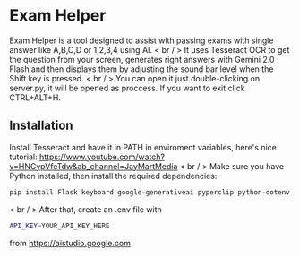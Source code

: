# Exam Helper

Exam Helper is a tool designed to assist with passing exams with single answer like A,B,C,D or 1,2,3,4 using AI. 
< br / >
It uses Tesseract OCR to get the question from your screen, generates right answers with Gemini 2.0 Flash and then displays them by adjusting the sound bar level when the Shift key is pressed.
< br / >
You can open it just double-clicking on server.py, it will be opened as proccess. If you want to exit click CTRL+ALT+H.

## Installation

Install Tesseract and have it in PATH in enviroment variables, here's nice tutorial: https://www.youtube.com/watch?v=HNCypVfeTdw&ab_channel=JayMartMedia
< br / >
Make sure you have Python installed, then install the required dependencies:

```bash
pip install Flask keyboard google-generativeai pyperclip python-dotenv pytesseract pillow mss pycaw comtypes
```
< br / >
After that, create an .env file with 
```bash
API_KEY=YOUR_API_KEY_HERE
```
from https://aistudio.google.com
